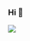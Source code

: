 ### Hi  👋
<img src="https://img.shields.io/badge/PHP-777BB4?style=for-the-badge&logo=php&logoColor=white">
